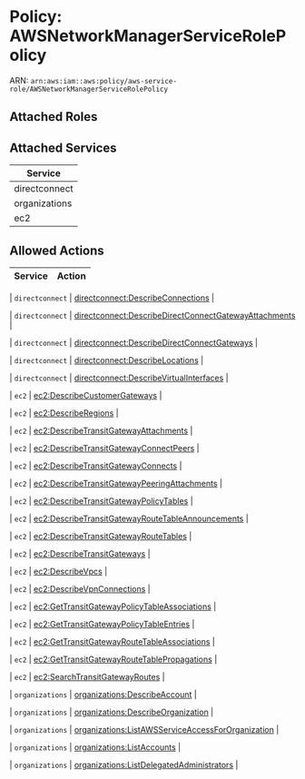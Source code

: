 # Policy: AWSNetworkManagerServiceRolePolicy

ARN: `arn:aws:iam::aws:policy/aws-service-role/AWSNetworkManagerServiceRolePolicy`

## Attached Roles

## Attached Services

| Service |
|---------|
| directconnect |
| organizations |
| ec2 |

## Allowed Actions

| Service | Action |
|:-------:|--------|

| `directconnect` | [directconnect:DescribeConnections](../actions.md#directconnect:describeconnections) |

| `directconnect` | [directconnect:DescribeDirectConnectGatewayAttachments](../actions.md#directconnect:describedirectconnectgatewayattachments) |

| `directconnect` | [directconnect:DescribeDirectConnectGateways](../actions.md#directconnect:describedirectconnectgateways) |

| `directconnect` | [directconnect:DescribeLocations](../actions.md#directconnect:describelocations) |

| `directconnect` | [directconnect:DescribeVirtualInterfaces](../actions.md#directconnect:describevirtualinterfaces) |

| `ec2` | [ec2:DescribeCustomerGateways](../actions.md#ec2:describecustomergateways) |

| `ec2` | [ec2:DescribeRegions](../actions.md#ec2:describeregions) |

| `ec2` | [ec2:DescribeTransitGatewayAttachments](../actions.md#ec2:describetransitgatewayattachments) |

| `ec2` | [ec2:DescribeTransitGatewayConnectPeers](../actions.md#ec2:describetransitgatewayconnectpeers) |

| `ec2` | [ec2:DescribeTransitGatewayConnects](../actions.md#ec2:describetransitgatewayconnects) |

| `ec2` | [ec2:DescribeTransitGatewayPeeringAttachments](../actions.md#ec2:describetransitgatewaypeeringattachments) |

| `ec2` | [ec2:DescribeTransitGatewayPolicyTables](../actions.md#ec2:describetransitgatewaypolicytables) |

| `ec2` | [ec2:DescribeTransitGatewayRouteTableAnnouncements](../actions.md#ec2:describetransitgatewayroutetableannouncements) |

| `ec2` | [ec2:DescribeTransitGatewayRouteTables](../actions.md#ec2:describetransitgatewayroutetables) |

| `ec2` | [ec2:DescribeTransitGateways](../actions.md#ec2:describetransitgateways) |

| `ec2` | [ec2:DescribeVpcs](../actions.md#ec2:describevpcs) |

| `ec2` | [ec2:DescribeVpnConnections](../actions.md#ec2:describevpnconnections) |

| `ec2` | [ec2:GetTransitGatewayPolicyTableAssociations](../actions.md#ec2:gettransitgatewaypolicytableassociations) |

| `ec2` | [ec2:GetTransitGatewayPolicyTableEntries](../actions.md#ec2:gettransitgatewaypolicytableentries) |

| `ec2` | [ec2:GetTransitGatewayRouteTableAssociations](../actions.md#ec2:gettransitgatewayroutetableassociations) |

| `ec2` | [ec2:GetTransitGatewayRouteTablePropagations](../actions.md#ec2:gettransitgatewayroutetablepropagations) |

| `ec2` | [ec2:SearchTransitGatewayRoutes](../actions.md#ec2:searchtransitgatewayroutes) |

| `organizations` | [organizations:DescribeAccount](../actions.md#organizations:describeaccount) |

| `organizations` | [organizations:DescribeOrganization](../actions.md#organizations:describeorganization) |

| `organizations` | [organizations:ListAWSServiceAccessForOrganization](../actions.md#organizations:listawsserviceaccessfororganization) |

| `organizations` | [organizations:ListAccounts](../actions.md#organizations:listaccounts) |

| `organizations` | [organizations:ListDelegatedAdministrators](../actions.md#organizations:listdelegatedadministrators) |
